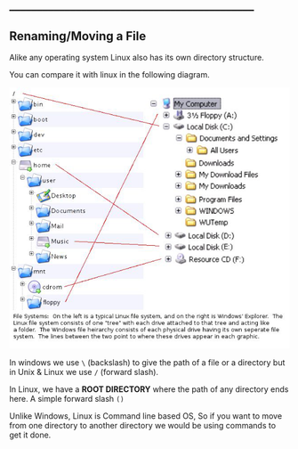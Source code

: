 ## ____________________________________________

## Renaming/Moving a File

Alike any operating system Linux also has its own directory structure.

You can compare it with linux in the following diagram.

![Basic Connection](https://github.com/devopstrainings/linux-basics-katakoda/raw/master/linux-cli-syntaxes/images/linux-vs-windows-file-structure.png)

In windows we use `\` (backslash) to give the path of a file or a directory but in Unix & Linux we use `/` (forward slash).

In Linux, we have a **ROOT DIRECTORY** where the path of any directory ends here. A simple forward slash `()`

Unlike Windows, Linux is Command line based OS, So if you want to move from one directory to another directory we would be using commands to get it done.